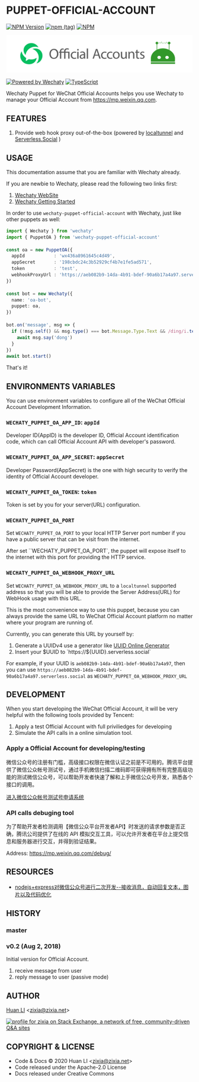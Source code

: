 # PUPPET-OFFICIAL-ACCOUNT

[![NPM Version](https://badge.fury.io/js/wechaty-puppet-official-account.svg)](https://badge.fury.io/js/wechaty-puppet-official-account)
[![npm (tag)](https://img.shields.io/npm/v/wechaty-puppet-official-account/next.svg)](https://www.npmjs.com/package/wechaty-puppet-official-account?activeTab=versions)
[![NPM](https://github.com/wechaty/wechaty-puppet-official-account/workflows/NPM/badge.svg)](https://github.com/wechaty/wechaty-puppet-official-account/actions?query=workflow%3ANPM)

![WeChat Official Account Puppet for Wechaty](docs/images/wechaty-puppet-official-account.png)

[![Powered by Wechaty](https://img.shields.io/badge/Powered%20By-Wechaty-brightgreen.svg)](https://github.com/wechaty/wechaty)
[![TypeScript](https://img.shields.io/badge/%3C%2F%3E-TypeScript-blue.svg)](https://www.typescriptlang.org/)

Wechaty Puppet for WeChat Official Accounts helps you use Wechaty to manage your Official Account from <https://mp.weixin.qq.com>.

## FEATURES

1. Provide web hook proxy out-of-the-box (powered by [localtunnel](https://github.com/localtunnel/localtunnel) and [Serverless.Social](https://serverless.social) )

## USAGE

This documentation assume that you are familiar with Wechaty already.

If you are newbie to Wechaty, please read the following two links first:

1. [Wechaty WebSite](https://wechaty.js.org)
1. [Wechaty Getting Started](https://github.com/wechaty/wechaty-getting-started)

In order to use `wechaty-puppet-official-account` with Wechaty, just like other puppets as well:

```ts
import { Wechaty } from 'wechaty'
import { PuppetOA } from 'wechaty-puppet-official-account'

const oa = new PuppetOA({
  appId           : 'wx436a8961645c4d49',
  appSecret       : '198cbdc24c3b52929cf4b7e1fe5ad571',
  token           : 'test',
  webhookProxyUrl : 'https://aeb082b9-14da-4b91-bdef-90a6b17a4a97.serverless.social',
})

const bot = new Wechaty({
  name: 'oa-bot',
  puppet: oa,
})

bot.on('message', msg => {
  if (!msg.self() && msg.type() === bot.Message.Type.Text && /ding/i.test(msg.text())) {
    await msg.say('dong')
  }
})
await bot.start()
```

That's it!

## ENVIRONMENTS VARIABLES

You can use environment variables to configure all of the WeChat Official Account Development Information.

### `WECHATY_PUPPET_OA_APP_ID`: `appId`

Developer ID(AppID) is the developer ID, Official Account identification code, which can call Official Account API with developer's password.

### `WECHATY_PUPPET_OA_APP_SECRET`: `appSecret`

Developer Password(AppSecret) is the one with high security to verify the identity of Official Account developer.

### `WECHATY_PUPPET_OA_TOKEN`: `token`

Token is set by you for your server(URL) configuration.

### `WECHATY_PUPPET_OA_PORT`

Set `WECHATY_PUPPET_OA_PORT` to your local HTTP Server port number if you have a public server that can be visit from the internet.

After set ``WECHATY_PUPPET_OA_PORT`, the puppet will expose itself to the internet with this port for providing the HTTP service.

### `WECHATY_PUPPET_OA_WEBHOOK_PROXY_URL`

Set `WECHATY_PUPPET_OA_WEBHOOK_PROXY_URL` to a `localtunnel` supported address so that you will be able to provide the Server Address(URL) for WebHook usage with this URL.

This is the most convenience way to use this puppet, because you can always provide the same URL to WeChat Official Account platform no matter where your program are running of.

Currently, you can generate this URL by yourself by:

1. Generate a UUIDv4 use a generator like [UUID Online Generator](https://uuidonline.com)
1. Insert your $UUID to `https://${UUID}.serverless.social`

For example, if your UUID is `aeb082b9-14da-4b91-bdef-90a6b17a4a97`, then you can use `https://aeb082b9-14da-4b91-bdef-90a6b17a4a97.serverless.social` as `WECHATY_PUPPET_OA_WEBHOOK_PROXY_URL`

## DEVELOPMENT

When you start developing the WeChat Official Account, it will be very helpful with the following tools provided by Tencent:

1. Apply a test Official Account with full priviliedges for developing
1. Simulate the API calls in a online simulation tool.

### Apply a Official Account for developing/testing

微信公众号的注册有门槛，高级接口权限在微信认证之前是不可用的。腾讯平台提供了微信公众帐号测试号，通过手机微信扫描二维码即可获得拥有所有完整高级功能的测试微信公众号，可以帮助开发者快速了解和上手微信公众号开发，熟悉各个接口的调用。

[进入微信公众帐号测试号申请系统](https://developers.weixin.qq.com/doc/offiaccount/Basic_Information/Requesting_an_API_Test_Account.html)

### API calls debuging tool

为了帮助开发者检测调用【微信公众平台开发者API】时发送的请求参数是否正确，腾讯公司提供了在线的 API 模拟交互工具，可以允许开发者在平台上提交信息和服务器进行交互，并得到验证结果。

Address: <https://mp.weixin.qq.com/debug/>

## RESOURCES

- [nodejs+express对微信公众号进行二次开发--接收消息，自动回复文本，图片以及代码优化](https://blog.csdn.net/weixin_44729896/article/details/102525375)

## HISTORY

### master

### v0.2 (Aug 2, 2018)

Initial version for Official Account.

1. receive message from user
1. reply message to user (passive mode)

## AUTHOR

[Huan LI](http://linkedin.com/in/zixia) \<zixia@zixia.net\>

<a href="https://stackexchange.com/users/265499">
  <img src="https://stackexchange.com/users/flair/265499.png" width="208" height="58" alt="profile for zixia on Stack Exchange, a network of free, community-driven Q&amp;A sites" title="profile for zixia on Stack Exchange, a network of free, community-driven Q&amp;A sites">
</a>

## COPYRIGHT & LICENSE

- Code & Docs © 2020 Huan LI \<zixia@zixia.net\>
- Code released under the Apache-2.0 License
- Docs released under Creative Commons
